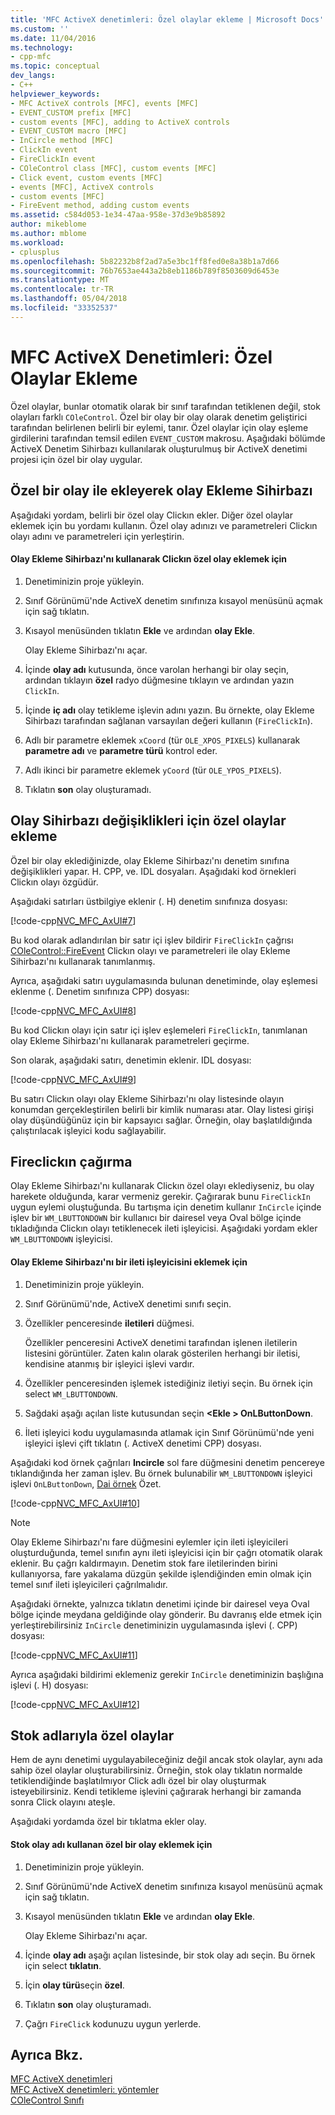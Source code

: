 ```yaml
---
title: 'MFC ActiveX denetimleri: Özel olaylar ekleme | Microsoft Docs'
ms.custom: ''
ms.date: 11/04/2016
ms.technology:
- cpp-mfc
ms.topic: conceptual
dev_langs:
- C++
helpviewer_keywords:
- MFC ActiveX controls [MFC], events [MFC]
- EVENT_CUSTOM prefix [MFC]
- custom events [MFC], adding to ActiveX controls
- EVENT_CUSTOM macro [MFC]
- InCircle method [MFC]
- ClickIn event
- FireClickIn event
- COleControl class [MFC], custom events [MFC]
- Click event, custom events [MFC]
- events [MFC], ActiveX controls
- custom events [MFC]
- FireEvent method, adding custom events
ms.assetid: c584d053-1e34-47aa-958e-37d3e9b85892
author: mikeblome
ms.author: mblome
ms.workload:
- cplusplus
ms.openlocfilehash: 5b82232b8f2ad7a5e3bc1ff8fed0e8a38b1a7d66
ms.sourcegitcommit: 76b7653ae443a2b8eb1186b789f8503609d6453e
ms.translationtype: MT
ms.contentlocale: tr-TR
ms.lasthandoff: 05/04/2018
ms.locfileid: "33352537"
---
```

# <a name="mfc-activex-controls-adding-custom-events"></a>MFC ActiveX Denetimleri: Özel Olaylar Ekleme
Özel olaylar, bunlar otomatik olarak bir sınıf tarafından tetiklenen değil, stok olayları farklı `COleControl`. Özel bir olay bir olay olarak denetim geliştirici tarafından belirlenen belirli bir eylemi, tanır. Özel olaylar için olay eşleme girdilerini tarafından temsil edilen `EVENT_CUSTOM` makrosu. Aşağıdaki bölümde ActiveX Denetim Sihirbazı kullanılarak oluşturulmuş bir ActiveX denetimi projesi için özel bir olay uygular.  
  
##  <a name="_core_adding_a_custom_event_with_classwizard"></a> Özel bir olay ile ekleyerek olay Ekleme Sihirbazı  
 Aşağıdaki yordam, belirli bir özel olay Clickın ekler. Diğer özel olaylar eklemek için bu yordamı kullanın. Özel olay adınızı ve parametreleri Clickın olayı adını ve parametreleri için yerleştirin.  
  
#### <a name="to-add-the-clickin-custom-event-using-the-add-event-wizard"></a>Olay Ekleme Sihirbazı'nı kullanarak Clickın özel olay eklemek için  
  
1.  Denetiminizin proje yükleyin.  
  
2.  Sınıf Görünümü'nde ActiveX denetim sınıfınıza kısayol menüsünü açmak için sağ tıklatın.  
  
3.  Kısayol menüsünden tıklatın **Ekle** ve ardından **olay Ekle**.  
  
     Olay Ekleme Sihirbazı'nı açar.  
  
4.  İçinde **olay adı** kutusunda, önce varolan herhangi bir olay seçin, ardından tıklayın **özel** radyo düğmesine tıklayın ve ardından yazın `ClickIn`.  
  
5.  İçinde **iç adı** olay tetikleme işlevin adını yazın. Bu örnekte, olay Ekleme Sihirbazı tarafından sağlanan varsayılan değeri kullanın (`FireClickIn`).  
  
6.  Adlı bir parametre eklemek `xCoord` (tür `OLE_XPOS_PIXELS`) kullanarak **parametre adı** ve **parametre türü** kontrol eder.  
  
7.  Adlı ikinci bir parametre eklemek `yCoord` (tür `OLE_YPOS_PIXELS`).  
  
8.  Tıklatın **son** olay oluşturamadı.  
  
##  <a name="_core_classwizard_changes_for_custom_events"></a> Olay Sihirbazı değişiklikleri için özel olaylar ekleme  
 Özel bir olay eklediğinizde, olay Ekleme Sihirbazı'nı denetim sınıfına değişiklikleri yapar. H. CPP, ve. IDL dosyaları. Aşağıdaki kod örnekleri Clickın olayı özgüdür.  
  
 Aşağıdaki satırları üstbilgiye eklenir (. H) denetim sınıfınıza dosyası:  
  
 [!code-cpp[NVC_MFC_AxUI#7](../mfc/codesnippet/cpp/mfc-activex-controls-adding-custom-events_1.h)]  
  
 Bu kod olarak adlandırılan bir satır içi işlev bildirir `FireClickIn` çağrısı [COleControl::FireEvent](../mfc/reference/colecontrol-class.md#fireevent) Clickın olayı ve parametreleri ile olay Ekleme Sihirbazı'nı kullanarak tanımlanmış.  
  
 Ayrıca, aşağıdaki satırı uygulamasında bulunan denetiminde, olay eşlemesi eklenme (. Denetim sınıfınıza CPP) dosyası:  
  
 [!code-cpp[NVC_MFC_AxUI#8](../mfc/codesnippet/cpp/mfc-activex-controls-adding-custom-events_2.cpp)]  
  
 Bu kod Clickın olayı için satır içi işlev eşlemeleri `FireClickIn`, tanımlanan olay Ekleme Sihirbazı'nı kullanarak parametreleri geçirme.  
  
 Son olarak, aşağıdaki satırı, denetimin eklenir. IDL dosyası:  
  
 [!code-cpp[NVC_MFC_AxUI#9](../mfc/codesnippet/cpp/mfc-activex-controls-adding-custom-events_3.idl)]  
  
 Bu satırı Clickın olayı olay Ekleme Sihirbazı'nı olay listesinde olayın konumdan gerçekleştirilen belirli bir kimlik numarası atar. Olay listesi girişi olay düşündüğünüz için bir kapsayıcı sağlar. Örneğin, olay başlatıldığında çalıştırılacak işleyici kodu sağlayabilir.  
  
##  <a name="_core_calling_fireclickin"></a> Fireclickın çağırma  
 Olay Ekleme Sihirbazı'nı kullanarak Clickın özel olayı eklediyseniz, bu olay harekete olduğunda, karar vermeniz gerekir. Çağırarak bunu `FireClickIn` uygun eylemi oluştuğunda. Bu tartışma için denetim kullanır `InCircle` içinde işlev bir `WM_LBUTTONDOWN` bir kullanıcı bir dairesel veya Oval bölge içinde tıkladığında Clickın olayı tetiklenecek ileti işleyicisi. Aşağıdaki yordam ekler `WM_LBUTTONDOWN` işleyicisi.  
  
#### <a name="to-add-a-message-handler-with-the-add-event-wizard"></a>Olay Ekleme Sihirbazı'nı bir ileti işleyicisini eklemek için  
  
1.  Denetiminizin proje yükleyin.  
  
2.  Sınıf Görünümü'nde, ActiveX denetimi sınıfı seçin.  
  
3.  Özellikler penceresinde **iletileri** düğmesi.  
  
     Özellikler penceresini ActiveX denetimi tarafından işlenen iletilerin listesini görüntüler. Zaten kalın olarak gösterilen herhangi bir iletisi, kendisine atanmış bir işleyici işlevi vardır.  
  
4.  Özellikler penceresinden işlemek istediğiniz iletiyi seçin. Bu örnek için select `WM_LBUTTONDOWN`.  
  
5.  Sağdaki aşağı açılan liste kutusundan seçin  **\<Ekle > OnLButtonDown**.  
  
6.  İleti işleyici kodu uygulamasında atlamak için Sınıf Görünümü'nde yeni işleyici işlevi çift tıklatın (. ActiveX denetimi CPP) dosyası.  
  
 Aşağıdaki kod örnek çağrıları **Incircle** sol fare düğmesini denetim pencereye tıklandığında her zaman işlev. Bu örnek bulunabilir `WM_LBUTTONDOWN` işleyici işlevi `OnLButtonDown`, [Dai örnek](../visual-cpp-samples.md) Özet.  
  
 [!code-cpp[NVC_MFC_AxUI#10](../mfc/codesnippet/cpp/mfc-activex-controls-adding-custom-events_4.cpp)]  
  
> [!NOTE]
>  Olay Ekleme Sihirbazı'nı fare düğmesini eylemler için ileti işleyicileri oluşturduğunda, temel sınıfın aynı ileti işleyicisi için bir çağrı otomatik olarak eklenir. Bu çağrı kaldırmayın. Denetim stok fare iletilerinden birini kullanıyorsa, fare yakalama düzgün şekilde işlendiğinden emin olmak için temel sınıf ileti işleyicileri çağrılmalıdır.  
  
 Aşağıdaki örnekte, yalnızca tıklatın denetimi içinde bir dairesel veya Oval bölge içinde meydana geldiğinde olay gönderir. Bu davranış elde etmek için yerleştirebilirsiniz `InCircle` denetiminizin uygulamasında işlevi (. CPP) dosyası:  
  
 [!code-cpp[NVC_MFC_AxUI#11](../mfc/codesnippet/cpp/mfc-activex-controls-adding-custom-events_5.cpp)]  
  
 Ayrıca aşağıdaki bildirimi eklemeniz gerekir `InCircle` denetiminizin başlığına işlevi (. H) dosyası:  
  
 [!code-cpp[NVC_MFC_AxUI#12](../mfc/codesnippet/cpp/mfc-activex-controls-adding-custom-events_6.h)]  
  
##  <a name="_core_custom_events_with_stock_names"></a> Stok adlarıyla özel olaylar  
 Hem de aynı denetimi uygulayabileceğiniz değil ancak stok olaylar, aynı ada sahip özel olaylar oluşturabilirsiniz. Örneğin, stok olay tıklatın normalde tetiklendiğinde başlatılmıyor Click adlı özel bir olay oluşturmak isteyebilirsiniz. Kendi tetikleme işlevini çağırarak herhangi bir zamanda sonra Click olayını ateşle.  
  
 Aşağıdaki yordamda özel bir tıklatma ekler olay.  
  
#### <a name="to-add-a-custom-event-that-uses-a-stock-event-name"></a>Stok olay adı kullanan özel bir olay eklemek için  
  
1.  Denetiminizin proje yükleyin.  
  
2.  Sınıf Görünümü'nde ActiveX denetim sınıfınıza kısayol menüsünü açmak için sağ tıklatın.  
  
3.  Kısayol menüsünden tıklatın **Ekle** ve ardından **olay Ekle**.  
  
     Olay Ekleme Sihirbazı'nı açar.  
  
4.  İçinde **olay adı** aşağı açılan listesinde, bir stok olay adı seçin. Bu örnek için select **tıklatın**.  
  
5.  İçin **olay türü**seçin **özel**.  
  
6.  Tıklatın **son** olay oluşturamadı.  
  
7.  Çağrı `FireClick` kodunuzu uygun yerlerde.  
  
## <a name="see-also"></a>Ayrıca Bkz.  
 [MFC ActiveX denetimleri](../mfc/mfc-activex-controls.md)   
 [MFC ActiveX denetimleri: yöntemler](../mfc/mfc-activex-controls-methods.md)   
 [COleControl Sınıfı](../mfc/reference/colecontrol-class.md)
